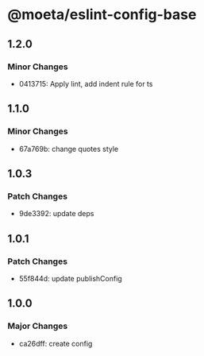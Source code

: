 # @moeta/eslint-config-base

## 1.2.0

### Minor Changes

- 0413715: Apply lint, add indent rule for ts

## 1.1.0

### Minor Changes

- 67a769b: change quotes style

## 1.0.3

### Patch Changes

- 9de3392: update deps

## 1.0.1

### Patch Changes

- 55f844d: update publishConfig

## 1.0.0

### Major Changes

- ca26dff: create config
